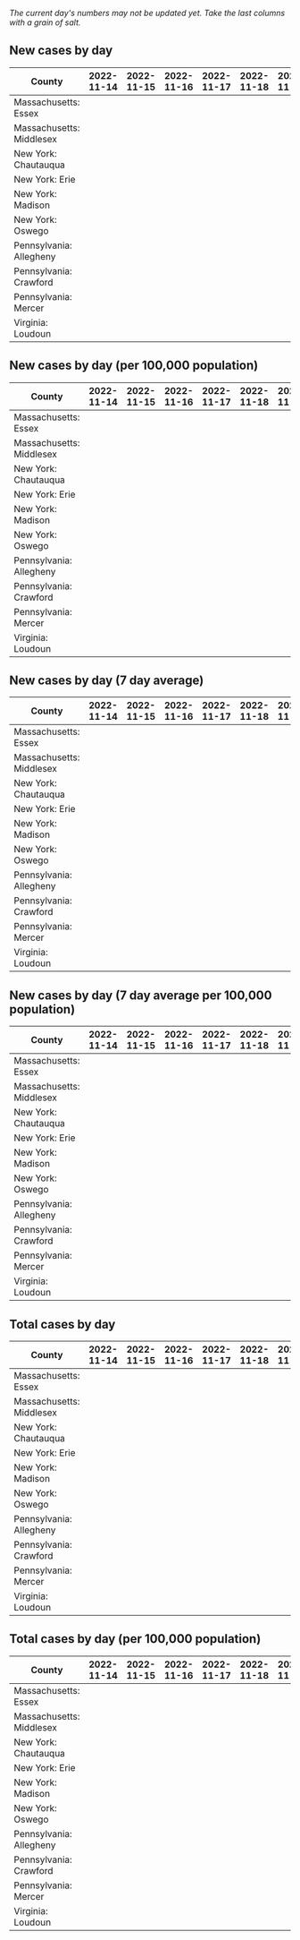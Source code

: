 _The current day's numbers may not be updated yet. Take the last columns with a grain of salt._
## New cases by day

| County | 2022-11-14 | 2022-11-15 | 2022-11-16 | 2022-11-17 | 2022-11-18 | 2022-11-19 | 2022-11-20 |
| --- | --- | --- | --- | --- | --- | --- | --- |
| Massachusetts: Essex |  |  |  |  |  |  |  |
| Massachusetts: Middlesex |  |  |  |  |  |  |  |
| New York: Chautauqua |  |  |  |  |  |  |  |
| New York: Erie |  |  |  |  |  |  |  |
| New York: Madison |  |  |  |  |  |  |  |
| New York: Oswego |  |  |  |  |  |  |  |
| Pennsylvania: Allegheny |  |  |  |  |  |  |  |
| Pennsylvania: Crawford |  |  |  |  |  |  |  |
| Pennsylvania: Mercer |  |  |  |  |  |  |  |
| Virginia: Loudoun |  |  |  |  |  |  |  |

## New cases by day (per 100,000 population)

| County | 2022-11-14 | 2022-11-15 | 2022-11-16 | 2022-11-17 | 2022-11-18 | 2022-11-19 | 2022-11-20 |
| --- | --- | --- | --- | --- | --- | --- | --- |
| Massachusetts: Essex |  |  |  |  |  |  |  |
| Massachusetts: Middlesex |  |  |  |  |  |  |  |
| New York: Chautauqua |  |  |  |  |  |  |  |
| New York: Erie |  |  |  |  |  |  |  |
| New York: Madison |  |  |  |  |  |  |  |
| New York: Oswego |  |  |  |  |  |  |  |
| Pennsylvania: Allegheny |  |  |  |  |  |  |  |
| Pennsylvania: Crawford |  |  |  |  |  |  |  |
| Pennsylvania: Mercer |  |  |  |  |  |  |  |
| Virginia: Loudoun |  |  |  |  |  |  |  |

## New cases by day (7 day average)

| County | 2022-11-14 | 2022-11-15 | 2022-11-16 | 2022-11-17 | 2022-11-18 | 2022-11-19 | 2022-11-20 |
| --- | --- | --- | --- | --- | --- | --- | --- |
| Massachusetts: Essex |  |  |  |  |  |  |  |
| Massachusetts: Middlesex |  |  |  |  |  |  |  |
| New York: Chautauqua |  |  |  |  |  |  |  |
| New York: Erie |  |  |  |  |  |  |  |
| New York: Madison |  |  |  |  |  |  |  |
| New York: Oswego |  |  |  |  |  |  |  |
| Pennsylvania: Allegheny |  |  |  |  |  |  |  |
| Pennsylvania: Crawford |  |  |  |  |  |  |  |
| Pennsylvania: Mercer |  |  |  |  |  |  |  |
| Virginia: Loudoun |  |  |  |  |  |  |  |

## New cases by day (7 day average per 100,000 population)

| County | 2022-11-14 | 2022-11-15 | 2022-11-16 | 2022-11-17 | 2022-11-18 | 2022-11-19 | 2022-11-20 |
| --- | --- | --- | --- | --- | --- | --- | --- |
| Massachusetts: Essex |  |  |  |  |  |  |  |
| Massachusetts: Middlesex |  |  |  |  |  |  |  |
| New York: Chautauqua |  |  |  |  |  |  |  |
| New York: Erie |  |  |  |  |  |  |  |
| New York: Madison |  |  |  |  |  |  |  |
| New York: Oswego |  |  |  |  |  |  |  |
| Pennsylvania: Allegheny |  |  |  |  |  |  |  |
| Pennsylvania: Crawford |  |  |  |  |  |  |  |
| Pennsylvania: Mercer |  |  |  |  |  |  |  |
| Virginia: Loudoun |  |  |  |  |  |  |  |

## Total cases by day

| County | 2022-11-14 | 2022-11-15 | 2022-11-16 | 2022-11-17 | 2022-11-18 | 2022-11-19 | 2022-11-20 |
| --- | --- | --- | --- | --- | --- | --- | --- |
| Massachusetts: Essex |  |  |  |  |  |  | 244403 |
| Massachusetts: Middlesex |  |  |  |  |  |  | 415774 |
| New York: Chautauqua |  |  |  |  |  |  | 28380 |
| New York: Erie |  |  |  |  |  |  | 258921 |
| New York: Madison |  |  |  |  |  |  | 16223 |
| New York: Oswego |  |  |  |  |  |  | 33220 |
| Pennsylvania: Allegheny |  |  |  |  |  |  | 325334 |
| Pennsylvania: Crawford |  |  |  |  |  |  | 23723 |
| Pennsylvania: Mercer |  |  |  |  |  |  | 27157 |
| Virginia: Loudoun |  |  |  |  |  |  | 90918 |

## Total cases by day (per 100,000 population)

| County | 2022-11-14 | 2022-11-15 | 2022-11-16 | 2022-11-17 | 2022-11-18 | 2022-11-19 | 2022-11-20 |
| --- | --- | --- | --- | --- | --- | --- | --- |
| Massachusetts: Essex |  |  |  |  |  |  | 30975.0 |
| Massachusetts: Middlesex |  |  |  |  |  |  | 25797.2 |
| New York: Chautauqua |  |  |  |  |  |  | 22363.5 |
| New York: Erie |  |  |  |  |  |  | 28183.3 |
| New York: Madison |  |  |  |  |  |  | 22868.3 |
| New York: Oswego |  |  |  |  |  |  | 27205.2 |
| Pennsylvania: Allegheny |  |  |  |  |  |  | 26753.5 |
| Pennsylvania: Crawford |  |  |  |  |  |  | 28031.8 |
| Pennsylvania: Mercer |  |  |  |  |  |  | 24818.1 |
| Virginia: Loudoun |  |  |  |  |  |  | 21985.4 |
